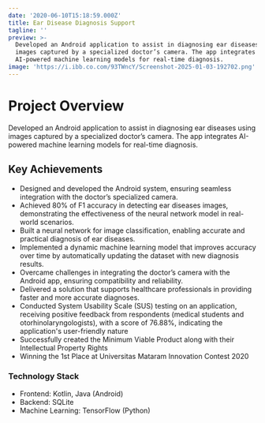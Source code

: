```yaml
---
date: '2020-06-10T15:18:59.000Z'
title: Ear Disease Diagnosis Support
tagline: ''
preview: >-
  Developed an Android application to assist in diagnosing ear diseases using
  images captured by a specialized doctor’s camera. The app integrates
  AI-powered machine learning models for real-time diagnosis.
image: 'https://i.ibb.co.com/93TWncY/Screenshot-2025-01-03-192702.png'
---
```


# Project Overview

Developed an Android application to assist in diagnosing ear diseases using images captured by a specialized doctor’s camera. The app integrates AI-powered machine learning models for real-time diagnosis.

## Key Achievements

- Designed and developed the Android system, ensuring seamless integration with the doctor’s specialized camera.
- Achieved 80% of F1 accuracy in detecting ear diseases images, demonstrating the effectiveness of the neural network model in real-world scenarios.
- Built a neural network for image classification, enabling accurate and practical diagnosis of ear diseases.
- Implemented a dynamic machine learning model that improves accuracy over time by automatically updating the dataset with new diagnosis results.
- Overcame challenges in integrating the doctor’s camera with the Android app, ensuring compatibility and reliability.
- Delivered a solution that supports healthcare professionals in providing faster and more accurate diagnoses.
- Conducted System Usability Scale (SUS) testing on an application, receiving positive feedback from respondents (medical students and otorhinolaryngologists), with a score of 76.88%, indicating the application's user-friendly nature
- Successfully created the Minimum Viable Product along with their Intellectual Property Rights
- Winning the 1st Place at Universitas Mataram Innovation Contest 2020 

### Technology Stack

- Frontend: Kotlin, Java (Android)
- Backend: SQLite
- Machine Learning: TensorFlow (Python)
